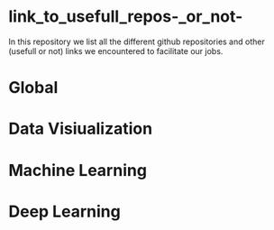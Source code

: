 # link_to_usefull_repos-_or_not-

In this repository we list all the different github repositories and other (usefull or not) links we encountered to facilitate our jobs.

# Global

# Data Visiualization

# Machine Learning

# Deep Learning
